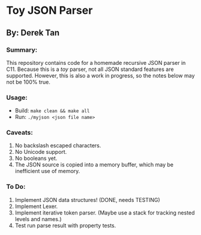 # Toy JSON Parser
## By: Derek Tan

### Summary:
This repository contains code for a homemade recursive JSON parser in C11. Because this is a _toy_ parser, not all JSON standard features are supported. However, this is also a work in progress, so the notes below may not be 100% true.

### Usage:
 - Build: `make clean && make all`
 - Run: `./myjson <json file name>`

### Caveats:
 1. No backslash escaped characters.
 2. No Unicode support.
 3. No booleans yet.
 4. The JSON source is copied into a memory buffer, which may be inefficient use of memory.

### To Do:
 1. Implement JSON data structures! (DONE, needs TESTING)
 2. Implement Lexer.
 3. Implement iterative token parser. (Maybe use a stack for tracking nested levels and names.)
 4. Test run parse result with property tests.
